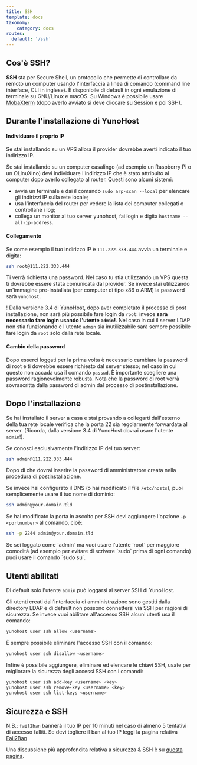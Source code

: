 ```yaml
---
title: SSH
template: docs
taxonomy:
    category: docs
routes:
  default: '/ssh'
---
```


## Cos'è SSH?

**SSH** sta per Secure Shell, un protocollo che permette di controllare da remoto un computer usando l'interfaccia a linea di comando (command line interface, CLI in inglese). È disponibile di default in ogni emulazione di terminale su GNU/Linux e macOS. Su Windows è possibile usare [MobaXterm](https://mobaxterm.mobatek.net/download-home-edition.html) (dopo averlo avviato si deve cliccare su Session e poi SSH).

## Durante l'installazione di YunoHost

#### Individuare il proprio IP

Se stai installando su un VPS allora il provider dovrebbe averti indicato il tuo indirizzo IP.

Se stai installando su un computer casalingo (ad esempio un Raspberry Pi o un OLinuXino) devi individuare l'indirizzo IP che è stato attribuito al computer dopo averlo collegato al router. Questi sono alcuni sistemi:
- avvia un terminale e dai il comando `sudo arp-scan --local` per elencare gli indirizzi IP sulla rete locale;
- usa l'interfaccia del router per vedere la lista dei computer collegati o controllane i log;
- collega un monitor al tuo server yunohost, fai login e digita `hostname --all-ip-address`.

#### Collegamento

Se come esempio il tuo indirizzo IP è `111.222.333.444` avvia un terminale e digita:

```bash
ssh root@111.222.333.444
```

Ti verrà richiesta una password. Nel caso tu stia utilizzando un VPS questa ti dovrebbe essere stata comunicata dal provider. Se invece stai utilizzando un'immagine pre-installata (per computer di tipo x86 o ARM) la password sarà `yunohost`.

! Dalla versione 3.4 di YunoHost, dopo aver completato il processo di post installazione, non sarà più possibile fare login da `root`: invece **sarà necessario fare login usando l'utente `admin`!**. Nel caso in cui il server LDAP non stia funzionando e l'utente `admin` sia inutilizzabile sarà sempre possibile fare login da `root` solo dalla rete locale.

#### Cambio della password

Dopo esserci loggati per la prima volta è necessario cambiare la password di root e ti dovrebbe essere richiesto dal server stesso; nel caso in cui questo non accada usa il comando `passwd`. È importante scegliere una password ragionevolmente robusta. Nota che la password di root verrà sovrascritta dalla password di admin dal processo di postinstallazione.

## Dopo l'installazione

Se hai installato il server a casa e stai provando a collegarti dall'esterno della tua rete locale verifica che la porta 22 sia regolarmente forwardata al server. (Ricorda, dalla versione 3.4 di YunoHost dovrai usare l'utente `admin`!).

Se conosci esclusivamente l'indirizzo IP del tuo server:

```bash
ssh admin@111.222.333.444
```

Dopo di che dovrai inserire la password di amministratore creata nella [procedura di postinstallazione](/postinstall).

Se invece hai configurato il DNS (o hai modificato il file `/etc/hosts`), puoi semplicemente usare il tuo nome di dominio:

```bash
ssh admin@your.domain.tld
```

Se hai modificato la porta in ascolto per SSH devi aggiungere l'opzione `-p <portnumber>` al comando, cioè:

```bash
ssh -p 2244 admin@your.domain.tld
```

<div class="alert alert-info">
Se sei loggato come `admin` ma vuoi usare l'utente `root` per maggiore comodità (ad esempio per evitare di scrivere `sudo` prima di ogni comando) puoi usare il comando `sudo su`.
</div>

## Utenti abilitati

Di default solo l'utente `admin` può loggarsi al server SSH di YunoHost.

Gli utenti creati dall'interfaccia di amministrazione sono gestiti dalla directory LDAP e di default non possono connettersi via SSH per ragioni di sicurezza. Se invece vuoi abilitare all'accesso SSH alcuni utenti usa il comando:

```bash
yunohost user ssh allow <username>
```

È sempre possibile eliminare l'accesso SSH con il comando:

```bash
yunohost user ssh disallow <username>
```

Infine è possibile aggiungere, eliminare ed elencare le chiavi SSH, usate per migliorare la sicurezza degli accessi SSH con i comandi:

```bash
yunohost user ssh add-key <username> <key>
yunohost user ssh remove-key <username> <key>
yunohost user ssh list-keys <username>
```

## Sicurezza e SSH

N.B.: `fail2ban` bannerà il tuo IP per 10 minuti nel caso di almeno 5 tentativi di accesso falliti. Se devi togliere il ban al tuo IP leggi la pagina relativa [Fail2Ban](/fail2ban)

Una discussione più approfondita relativa a sicurezza & SSH è su [questa pagina](/security).

